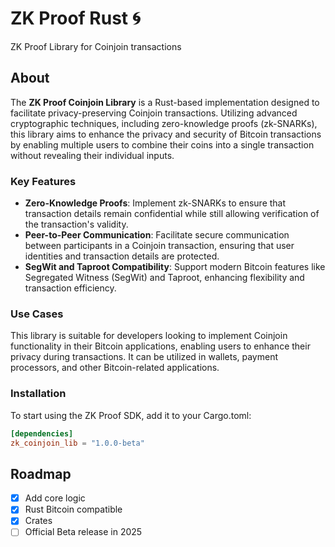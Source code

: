 # ZK Proof Rust 🌀

ZK Proof Library for Coinjoin transactions

## About

The **ZK Proof Coinjoin Library** is a Rust-based implementation designed to facilitate privacy-preserving Coinjoin transactions. Utilizing advanced cryptographic techniques, including zero-knowledge proofs (zk-SNARKs), this library aims to enhance the privacy and security of Bitcoin transactions by enabling multiple users to combine their coins into a single transaction without revealing their individual inputs.

### Key Features

- **Zero-Knowledge Proofs**: Implement zk-SNARKs to ensure that transaction details remain confidential while still allowing verification of the transaction's validity.
- **Peer-to-Peer Communication**: Facilitate secure communication between participants in a Coinjoin transaction, ensuring that user identities and transaction details are protected.
- **SegWit and Taproot Compatibility**: Support modern Bitcoin features like Segregated Witness (SegWit) and Taproot, enhancing flexibility and transaction efficiency.

### Use Cases

This library is suitable for developers looking to implement Coinjoin functionality in their Bitcoin applications, enabling users to enhance their privacy during transactions. It can be utilized in wallets, payment processors, and other Bitcoin-related applications.

### Installation

To start using the ZK Proof SDK, add it to your Cargo.toml:

```Cargo.toml
[dependencies]
zk_coinjoin_lib = "1.0.0-beta"
```

## Roadmap

- [x] Add core logic
- [x] Rust Bitcoin compatible
- [x] Crates
- [ ] Official Beta release in 2025
